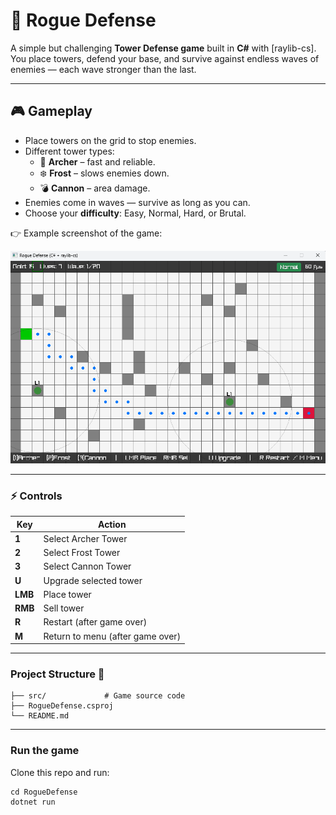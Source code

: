 # 🏰 Rogue Defense

A simple but challenging **Tower Defense game** built in **C#** with [raylib-cs].  
You place towers, defend your base, and survive against endless waves of enemies — each wave stronger than the last.  

---

## 🎮 Gameplay
- Place towers on the grid to stop enemies.
- Different tower types:
  - 🏹 **Archer** – fast and reliable.
  - ❄️ **Frost** – slows enemies down.
  - 💣 **Cannon** – area damage.
- Enemies come in waves — survive as long as you can.
- Choose your **difficulty**: Easy, Normal, Hard, or Brutal.

👉 Example screenshot of the game:  

![Game Screenshot](./screenshot.png)

---


### ⚡ Controls

| Key | Action |
|-----|--------|
| **1** | Select Archer Tower |
| **2** | Select Frost Tower |
| **3** | Select Cannon Tower |
| **U** | Upgrade selected tower |
| **LMB** | Place tower |
| **RMB** | Sell tower |
| **R** | Restart (after game over) |
| **M** | Return to menu (after game over) |

---

### Project Structure 📂

```RogueDefense/
├── src/             # Game source code
├── RogueDefense.csproj
└── README.md
```

---

### Run the game

Clone this repo and run:

```git clone https://github.com/AlanAkandzhi/RogueDefense.git
cd RogueDefense
dotnet run
```
